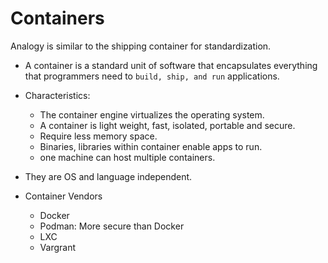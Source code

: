 # Containers
Analogy is similar to the shipping container for standardization. 

* A container is a standard unit of software that encapsulates everything that programmers need to `build, ship, and run` applications.

* Characteristics:
    * The container engine virtualizes the operating system.
    * A container is light weight, fast, isolated, portable and secure.
    * Require less memory space.
    * Binaries, libraries within container enable apps to run.
    * one machine can host multiple containers.

* They are OS and language independent.

* Container Vendors
    * Docker
    * Podman: More secure than Docker
    * LXC
    * Vargrant


